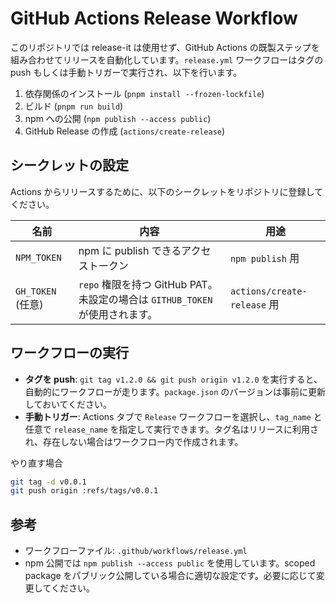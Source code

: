 # GitHub Actions Release Workflow

このリポジトリでは release-it は使用せず、GitHub Actions の既製ステップを組み合わせてリリースを自動化しています。`release.yml` ワークフローはタグの push もしくは手動トリガーで実行され、以下を行います。

1. 依存関係のインストール (`pnpm install --frozen-lockfile`)
2. ビルド (`pnpm run build`)
3. npm への公開 (`npm publish --access public`)
4. GitHub Release の作成 (`actions/create-release`)

## シークレットの設定

Actions からリリースするために、以下のシークレットをリポジトリに登録してください。

| 名前 | 内容 | 用途 |
| --- | --- | --- |
| `NPM_TOKEN` | npm に publish できるアクセストークン | `npm publish` 用 |
| `GH_TOKEN` (任意) | `repo` 権限を持つ GitHub PAT。未設定の場合は `GITHUB_TOKEN` が使用されます。 | `actions/create-release` 用 |

## ワークフローの実行

- **タグを push**: `git tag v1.2.0 && git push origin v1.2.0` を実行すると、自動的にワークフローが走ります。`package.json` のバージョンは事前に更新しておいてください。
- **手動トリガー**: Actions タブで `Release` ワークフローを選択し、`tag_name` と任意で `release_name` を指定して実行できます。タグ名はリリースに利用され、存在しない場合はワークフロー内で作成されます。

やり直す場合
```bash
git tag -d v0.0.1
git push origin :refs/tags/v0.0.1
```

## 参考

- ワークフローファイル: `.github/workflows/release.yml`
- npm 公開では `npm publish --access public` を使用しています。scoped package をパブリック公開している場合に適切な設定です。必要に応じて変更してください。

